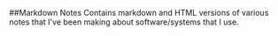 ##Markdown Notes
Contains markdown and HTML versions of various notes that I've been making about software/systems that I use.